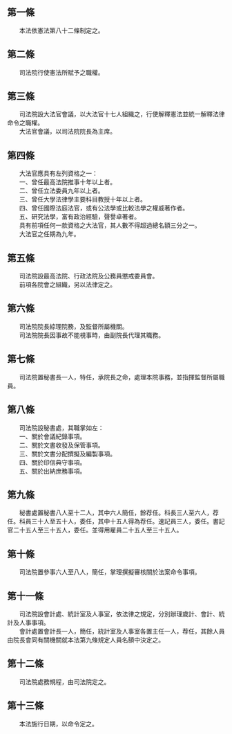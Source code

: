 第一條 
-------
　　本法依憲法第八十二條制定之。  


第二條 
-------
　　司法院行使憲法所賦予之職權。  


第三條 
-------
　　司法院設大法官會議，以大法官十七人組織之，行使解釋憲法並統一解釋法律命令之職權。  
　　大法官會議，以司法院院長為主席。  


第四條 
-------
　　大法官應具有左列資格之一：  
　　一、曾任最高法院推事十年以上者。  
　　二、曾任立法委員九年以上者。  
　　三、曾任大學法律學主要科目教授十年以上者。  
　　四、曾任國際法庭法官，或有公法學或比較法學之權威著作者。  
　　五、研究法學，富有政治經驗，聲譽卓著者。  
　　具有前項任何一款資格之大法官，其人數不得超過總名額三分之一。  
　　大法官之任期為九年。  


第五條 
-------
　　司法院設最高法院、行政法院及公務員懲戒委員會。  
　　前項各院會之組織，另以法律定之。  


第六條 
-------
　　司法院院長綜理院務，及監督所屬機關。  
　　司法院院長因事故不能視事時，由副院長代理其職務。  


第七條 
-------
　　司法院置秘書長一人，特任，承院長之命，處理本院事務，並指揮監督所屬職員。  


第八條 
-------
　　司法院設秘書處，其職掌如左：  
　　一、關於會議紀錄事項。  
　　二、關於文書收發及保管事項。  
　　三、關於文書分配撰擬及編製事項。  
　　四、關於印信典守事項。  
　　五、關於出納庶務事項。  


第九條 
-------
　　秘書處置秘書八人至十二人，其中六人簡任，餘荐任。科長三人至六人，荐任。科員三十人至五十人，委任，其中十五人得為荐任。速記員三人，委任。書記官二十五人至三十五人，委任。並得用雇員二十五人至三十五人。  


第十條 
-------
　　司法院置參事六人至八人，簡任，掌理撰擬審核關於法案命令事項。  


第十一條 
---------
　　司法院設會計處、統計室及人事室，依法律之規定，分別辦理歲計、會計、統計及人事事項。  
　　會計處置會計長一人，簡任，統計室及人事室各置主任一人，荐任，其餘人員由院長會同有關機關就本法第九條規定人員名額中決定之。  


第十二條 
---------
　　司法院處務規程，由司法院定之。  


第十三條 
---------
　　本法施行日期，以命令定之。